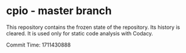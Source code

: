 # cpio - master branch

This repository contains the frozen state of the repository.
Its history is cleared. It is used only for static code
analysis with Codacy.

Commit Time: 1711430888